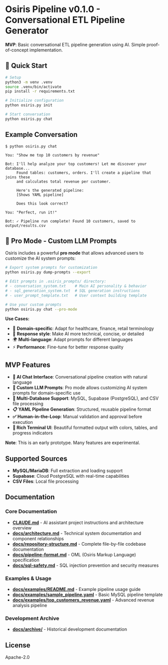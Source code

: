 # Osiris Pipeline v0.1.0 - Conversational ETL Pipeline Generator

**MVP**: Basic conversational ETL pipeline generation using AI. Simple proof-of-concept implementation.

## 🚀 Quick Start

```bash
# Setup
python3 -m venv .venv
source .venv/bin/activate
pip install -r requirements.txt

# Initialize configuration
python osiris.py init

# Start conversation
python osiris.py chat
```

## Example Conversation

```
$ python osiris.py chat

You: "Show me top 10 customers by revenue"

Bot: I'll help analyze your top customers! Let me discover your database...
     Found tables: customers, orders. I'll create a pipeline that joins these 
     and calculates total revenue per customer.

     Here's the generated pipeline:
     [Shows YAML pipeline]
     
     Does this look correct?

You: "Perfect, run it!"

Bot: ✓ Pipeline run complete! Found 10 customers, saved to output/results.csv
```

## 🎯 Pro Mode - Custom LLM Prompts

Osiris includes a powerful **pro mode** that allows advanced users to customize the AI system prompts:

```bash
# Export system prompts for customization
python osiris.py dump-prompts --export

# Edit prompts in .osiris_prompts/ directory:
# - conversation_system.txt    # Main AI personality & behavior  
# - sql_generation_system.txt  # SQL generation instructions
# - user_prompt_template.txt   # User context building template

# Use your custom prompts
python osiris.py chat --pro-mode
```

**Use Cases:**
- 🏥 **Domain-specific**: Adapt for healthcare, finance, retail terminology
- 🎨 **Response style**: Make AI more technical, concise, or detailed
- 🌍 **Multi-language**: Adapt prompts for different languages
- ⚡ **Performance**: Fine-tune for better response quality

## MVP Features

- **🤖 AI Chat Interface**: Conversational pipeline creation with natural language
- **🎯 Custom LLM Prompts**: Pro mode allows customizing AI system prompts for domain-specific use
- **🔧 Multi-Database Support**: MySQL, Supabase (PostgreSQL), and CSV file processing
- **📋 YAML Pipeline Generation**: Structured, reusable pipeline format
- **✅ Human-in-the-Loop**: Manual validation and approval before execution
- **🎨 Rich Terminal UI**: Beautiful formatted output with colors, tables, and progress indicators

**Note**: This is an early prototype. Many features are experimental.

## Supported Sources

- **MySQL/MariaDB**: Full extraction and loading support
- **Supabase**: Cloud PostgreSQL with real-time capabilities
- **CSV Files**: Local file processing

## Documentation

### Core Documentation
- **[CLAUDE.md](CLAUDE.md)** - AI assistant project instructions and architecture overview
- **[docs/architecture.md](docs/architecture.md)** - Technical system documentation and component relationships
- **[docs/repository-structure.md](docs/repository-structure.md)** - Complete file-by-file codebase documentation
- **[docs/pipeline-format.md](docs/pipeline-format.md)** - OML (Osiris Markup Language) specification
- **[docs/sql-safety.md](docs/sql-safety.md)** - SQL injection prevention and security measures

### Examples & Usage
- **[docs/examples/README.md](docs/examples/README.md)** - Example pipeline usage guide
- **[docs/examples/sample_pipeline.yaml](docs/examples/sample_pipeline.yaml)** - Basic MySQL pipeline template  
- **[docs/examples/top_customers_revenue.yaml](docs/examples/top_customers_revenue.yaml)** - Advanced revenue analysis pipeline

### Development Archive
- **[docs/archive/](docs/archive/)** - Historical development documentation

## License

Apache-2.0
